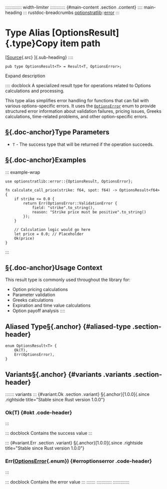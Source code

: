 ::::::::::::: width-limiter
:::::::::::: {#main-content .section .content}
:::: main-heading
::: rustdoc-breadcrumbs
[optionstratlib](../index.html)::[error](index.html)
:::

# Type Alias [OptionsResult]{.type}Copy item path

[[Source](../../src/optionstratlib/error/options.rs.html#242){.src}
]{.sub-heading}
::::

``` {.rust .item-decl}
pub type OptionsResult<T> = Result<T, OptionsError>;
```

Expand description

:::: docblock
A specialized result type for operations related to Options calculations
and processing.

This type alias simplifies error handling for functions that can fail
with various options-specific errors. It uses the
[`OptionsError`](enum.OptionsError.html) enum to provide structured
error information about validation failures, pricing issues, Greeks
calculations, time-related problems, and other option-specific errors.

## [§](#type-parameters){.doc-anchor}Type Parameters

- `T` - The success type that will be returned if the operation
  succeeds.

## [§](#examples){.doc-anchor}Examples

::: example-wrap
``` {.rust .rust-example-rendered}
use optionstratlib::error::{OptionsResult, OptionsError};

fn calculate_call_price(strike: f64, spot: f64) -> OptionsResult<f64> {
    if strike <= 0.0 {
        return Err(OptionsError::ValidationError {
            field: "strike".to_string(),
            reason: "Strike price must be positive".to_string()
        });
    }
     
    // Calculation logic would go here
    let price = 0.0; // Placeholder
    Ok(price)
}
```
:::

## [§](#usage-context){.doc-anchor}Usage Context

This result type is commonly used throughout the library for:

- Option pricing calculations
- Parameter validation
- Greeks calculations
- Expiration and time value calculations
- Option payoff analysis
::::

## Aliased Type[§](#aliased-type){.anchor} {#aliased-type .section-header}

``` {.rust .item-decl}
enum OptionsResult<T> {
    Ok(T),
    Err(OptionsError),
}
```

## Variants[§](#variants){.anchor} {#variants .variants .section-header}

::::::: variants
::: {#variant.Ok .section .variant}
[§](#variant.Ok){.anchor}[1.0.0]{.since .rightside
title="Stable since Rust version 1.0.0"}

### Ok(T) {#okt .code-header}
:::

::: docblock
Contains the success value
:::

::: {#variant.Err .section .variant}
[§](#variant.Err){.anchor}[1.0.0]{.since .rightside
title="Stable since Rust version 1.0.0"}

### Err([OptionsError](enum.OptionsError.html "enum optionstratlib::error::OptionsError"){.enum}) {#erroptionserror .code-header}
:::

::: docblock
Contains the error value
:::
:::::::
::::::::::::
:::::::::::::
